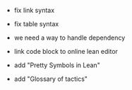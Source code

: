 - fix link syntax
- fix table syntax

- we need a way to handle dependency

- link code block to online lean editor

- add "Pretty Symbols in Lean"
- add "Glossary of tactics"
